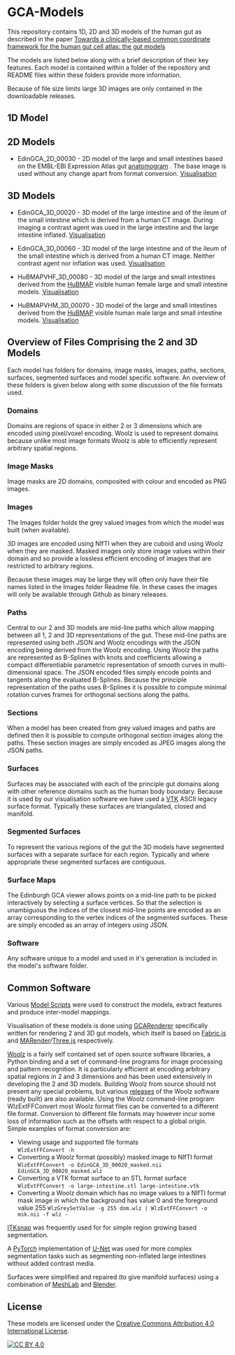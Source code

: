 # GCA-Models
This repository contains 1D, 2D and 3D models of the human gut as described
in the paper
[Towards a clinically‐based common coordinate framework for the human gut cell atlas: the gut models](https://doi.org/10.1186/s12911-023-02111-9)

The models are listed below along with a brief description of their
key features. Each model is contained within a folder of
the repository and README files within these folders provide more
information.

Because of file size limits large 3D images are only contained in the
downloadable releases.

## 1D Model

## 2D Models

* EdinGCA_2D_00030 -
2D model of the large and small intestines based on the 
EMBL-EBI Expression Atlas gut 
[anatomogram](https://github.com/ebi-gene-expression-group/anatomogram) .
The base image is used without any change apart
from format conversion.
[Visualisation](https://comparative-pathology.github.io/GCA-Models/GCA-ModelViewer2D.html?config=EdinGCA_2D_00030_1_10.json)


## 3D Models

* EdinGCA_3D_00020 -
3D model of the large intestine and of the ileum of the small
intestine which is derived from a human CT image.
During imaging a contrast agent was used in the large intestine and
the large intestine inflated.
[Visualisation](https://comparative-pathology.github.io/GCA-Models/GCA-ModelViewer3D.html?config=EdinGCA_3D_00020_1_14.json)

* EdinGCA_3D_00060 -
3D model of the large intestine and of the ileum of the small
intestine which is derived from a human CT image.
Neither contrast agent nor inflation was used.
[Visualisation](https://comparative-pathology.github.io/GCA-Models/GCA-ModelViewer3D.html?config=EdinGCA_3D_00060_1_6.json)

* HuBMAPVHF_3D_00080 -
3D model of the large and small intestines
derived from the [HuBMAP](https://hubmapconsortium.org/)
visible human female large and small intestine models.
[Visualisation](https://comparative-pathology.github.io/GCA-Models/GCA-ModelViewer3D.html?config=HuBMAPVHF_3D_00080_1_6.json)

* HuBMAPVHM_3D_00070 -
3D model of the large and small intestines
derived from the [HuBMAP](https://hubmapconsortium.org/)
visible human male large and small intestine models.
[Visualisation](https://comparative-pathology.github.io/GCA-Models/GCA-ModelViewer3D.html?config=HuBMAPVHM_3D_00070_1_5.json)


## Overview of Files Comprising the 2 and 3D Models
Each model has folders for domains, image masks, images, paths, sections,
surfaces, segmented surfaces and model specific software.
An overview of these folders is given below along with some discussion
of the file formats used.


### Domains
Domains are regions of space in either 2 or 3 dimensions which are encoded
using pixel/voxel encoding. 
Woolz is used to represent domains
because unlike most image formats Woolz is able to efficiently
represent arbitrary spatial regions.

### Image Masks
Image masks are 2D domains, composited with colour and encoded as PNG images.

### Images
The Images folder holds the grey valued images from which the model was
built (when available).

3D images are encoded using NIfTI when they are cuboid and using Woolz when
they are masked. Masked images only store image values within their domain
and so provide a lossless efficient encoding of images that are
restricted to arbitrary regions.

Because these images may be large they will often only have their file names
listed in the Images folder Readme file. In these cases the images will
only be available through Github as binary releases.

### Paths
Central to our 2 and 3D models are mid-line paths which allow
mapping between all 1, 2 and 3D representations of the gut.
These mid-line paths are represented using both JSON and Woolz encodings
with the JSON encoding being derived from the Woolz encoding.
Using Woolz the paths are represented as B-Splines with knots and coefficients
allowing a compact differentiable parametric representation of smooth curves
in multi-dimensional space.
The JSON encoded files simply encode points and tangents along the evaluated
B-Splines.
Because the principle representation of the paths uses B-Splines it is possible
to compute minimal rotation curves frames for orthogonal sections along the
paths.

### Sections
When a model has been created from grey valued images and paths are defined
then it is possible to compute orthogonal section images along the paths.
These section images are simply encoded as JPEG images along the JSON paths.

### Surfaces
Surfaces may be associated with each of the principle gut domains along with
other reference domains such as the human body boundary.
Because it is used by our visualisation software we have used a
[VTK](https://docs.vtk.org/en/latest/design_documents/VTKFileFormats.html)
ASCII legacy surface format.
Typically these surfaces are triangulated, closed and manifold.

### Segmented Surfaces
To represent the various regions of the gut the 3D models have segmented
surfaces with a separate surface for each region.
Typically and where appropriate these segmented surfaces are contiguous.

### Surface Maps
The Edinburgh GCA viewer allows points on a mid-line path to be picked
interactively by selecting a surface vertices. So that the selection is
unambiguous the indices of the closest mid-line points are encoded as an
array corresponding to the vertex indices of the segmented surfaces.
These are simply encoded as an array of integers using JSON.

### Software
Any software unique to a model and used in it's generation is included in the
model's software folder.

## Common Software

Various [Model Scripts](https://github.com/Comparative-Pathology/GCAModelScripts)
were used to construct the models, extract features and produce
inter-model mappings.

Visualisation of these models is done using [GCARenderer](https://github.com/Comparative-Pathology/GCARenderer)
specifically written for rendering 2 and 3D gut models,
which itself is based on
[Fabric.js](https://github.com/fabricjs/fabric.js) and
[MARender](https://github.com/ma-tech/MARender)/[Three.js](https://threejs.org/)
respectively.

[Woolz](https://github.com/ma-tech/Woolz) is a fairly self contained
set of open source software libraries, a Python binding
and a set of command-line programs for
image processing and pattern recognition.
It is particularly efficient at encoding arbitrary spatial regions in 2 and 3
dimensions and has been used extensively in developing the 2 and 3D models.
Building Woolz from source should not present any special problems, but
various 
[releases](https://github.com/ma-tech/Woolz/releases)
of the Woolz software (ready built) are also available.
Using the Woolz command-line program WlzExtFFConvert most Woolz format
files can be converted to a different file format.
Conversion to different file formats may however
incur some loss of information
such as the offsets with respect to a global origin. Simple examples of
format conversion are:
  
  * Viewing usage and supported file formats  
  `WlzExtFFConvert -h`
  * Converting a Woolz format (possibly) masked image to NIfTI format  
  `WlzExtFFConvert -o EdinGCA_3D_00020_masked.nii EdinGCA_3D_00020_masked.wlz`
  * Converting a VTK format surface to an STL format surface  
  `WlzExtFFConvert -o large-intestine.stl large-intestine.vtk`
  * Converting a Woolz domain which has no image values to a NIfTI
    format mask image in which the background has value 0 and the
    foreground value 255
  `WlzGreySetValue -g 255 dom.wlz | WlzExtFFConvert -o msk.nii -f wlz -`

[ITKsnap](http://www.itksnap.org/pmwiki/pmwiki.php)
was frequently used for for simple region growing based segmentation.

A [PyTorch](https://www.pytorch.org) implementation of
[U-Net](https://doi.org/10.1007/978-3-319-24574-4_28) was used for more complex
segmentation tasks such as segmenting non-inflated
large intestines without added contrast media.

Surfaces were simplified and repaired (to give manifold surfaces) using
a combination of [MeshLab](https://www.meshlab.net) and [Blender](https://www.blender.org).

## License
These models are licensed under the
[Creative Commons Attribution 4.0 International License][cc-by].

[![CC BY 4.0][cc-by-image]][cc-by]

[cc-by]: http://creativecommons.org/licenses/by/4.0/
[cc-by-image]: https://i.creativecommons.org/l/by/4.0/88x31.png
[cc-by-shield]: https://img.shields.io/badge/License-CC%20BY%204.0-lightgrey.svg
